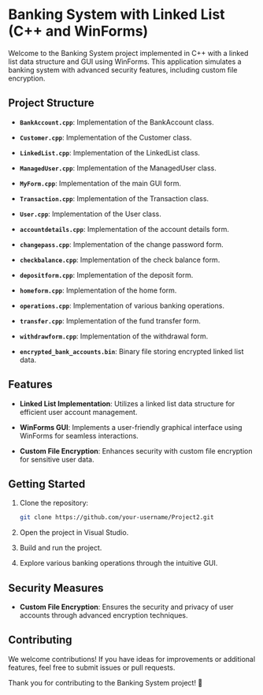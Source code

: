 # Banking System with Linked List (C++ and WinForms)

Welcome to the Banking System project implemented in C++ with a linked list data structure and GUI using WinForms. This application simulates a banking system with advanced security features, including custom file encryption.

## Project Structure

- **`BankAccount.cpp`**: Implementation of the BankAccount class.
- **`Customer.cpp`**: Implementation of the Customer class.
- **`LinkedList.cpp`**: Implementation of the LinkedList class.
- **`ManagedUser.cpp`**: Implementation of the ManagedUser class.
- **`MyForm.cpp`**: Implementation of the main GUI form.
- **`Transaction.cpp`**: Implementation of the Transaction class.
- **`User.cpp`**: Implementation of the User class.
- **`accountdetails.cpp`**: Implementation of the account details form.
- **`changepass.cpp`**: Implementation of the change password form.
- **`checkbalance.cpp`**: Implementation of the check balance form.
- **`depositform.cpp`**: Implementation of the deposit form.
- **`homeform.cpp`**: Implementation of the home form.
- **`operations.cpp`**: Implementation of various banking operations.
- **`transfer.cpp`**: Implementation of the fund transfer form.
- **`withdrawform.cpp`**: Implementation of the withdrawal form.

- **`encrypted_bank_accounts.bin`**: Binary file storing encrypted linked list data.

## Features

- **Linked List Implementation**: Utilizes a linked list data structure for efficient user account management.
  
- **WinForms GUI**: Implements a user-friendly graphical interface using WinForms for seamless interactions.

- **Custom File Encryption**: Enhances security with custom file encryption for sensitive user data.

## Getting Started

1. Clone the repository:
   ```bash
   git clone https://github.com/your-username/Project2.git
   ```

2. Open the project in Visual Studio.

3. Build and run the project.

4. Explore various banking operations through the intuitive GUI.

## Security Measures

- **Custom File Encryption**: Ensures the security and privacy of user accounts through advanced encryption techniques.

## Contributing

We welcome contributions! If you have ideas for improvements or additional features, feel free to submit issues or pull requests.

Thank you for contributing to the Banking System project! 🏦
